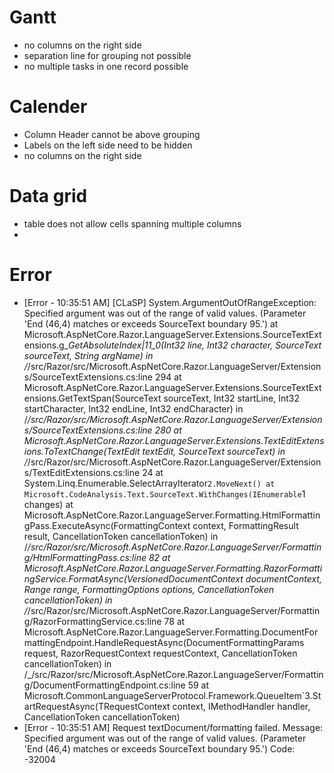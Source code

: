 # Gantt

- no columns on the right side
- separation line for grouping not possible
- no multiple tasks in one record possible

# Calender

- Column Header cannot be above grouping
- Labels on the left side need to be hidden
- no columns on the right side

# Data grid

- table does not allow cells spanning multiple columns
-

# Error

- [Error - 10:35:51 AM] [CLaSP] System.ArgumentOutOfRangeException: Specified argument was out of the range of valid values. (Parameter 'End (46,4) matches or exceeds SourceText boundary 95.')
  at Microsoft.AspNetCore.Razor.LanguageServer.Extensions.SourceTextExtensions.<GetTextSpan>g\__GetAbsoluteIndex|11_0(Int32 line, Int32 character, SourceText sourceText, String argName) in /_/src/Razor/src/Microsoft.AspNetCore.Razor.LanguageServer/Extensions/SourceTextExtensions.cs:line 294
  at Microsoft.AspNetCore.Razor.LanguageServer.Extensions.SourceTextExtensions.GetTextSpan(SourceText sourceText, Int32 startLine, Int32 startCharacter, Int32 endLine, Int32 endCharacter) in /_/src/Razor/src/Microsoft.AspNetCore.Razor.LanguageServer/Extensions/SourceTextExtensions.cs:line 280
  at Microsoft.AspNetCore.Razor.LanguageServer.Extensions.TextEditExtensions.ToTextChange(TextEdit textEdit, SourceText sourceText) in /_/src/Razor/src/Microsoft.AspNetCore.Razor.LanguageServer/Extensions/TextEditExtensions.cs:line 24
  at System.Linq.Enumerable.SelectArrayIterator`2.MoveNext()
 at Microsoft.CodeAnalysis.Text.SourceText.WithChanges(IEnumerable`1 changes)
  at Microsoft.AspNetCore.Razor.LanguageServer.Formatting.HtmlFormattingPass.ExecuteAsync(FormattingContext context, FormattingResult result, CancellationToken cancellationToken) in /_/src/Razor/src/Microsoft.AspNetCore.Razor.LanguageServer/Formatting/HtmlFormattingPass.cs:line 82
  at Microsoft.AspNetCore.Razor.LanguageServer.Formatting.RazorFormattingService.FormatAsync(VersionedDocumentContext documentContext, Range range, FormattingOptions options, CancellationToken cancellationToken) in /_/src/Razor/src/Microsoft.AspNetCore.Razor.LanguageServer/Formatting/RazorFormattingService.cs:line 78
  at Microsoft.AspNetCore.Razor.LanguageServer.Formatting.DocumentFormattingEndpoint.HandleRequestAsync(DocumentFormattingParams request, RazorRequestContext requestContext, CancellationToken cancellationToken) in /\_/src/Razor/src/Microsoft.AspNetCore.Razor.LanguageServer/Formatting/DocumentFormattingEndpoint.cs:line 59
  at Microsoft.CommonLanguageServerProtocol.Framework.QueueItem`3.StartRequestAsync(TRequestContext context, IMethodHandler handler, CancellationToken cancellationToken)
- [Error - 10:35:51 AM] Request textDocument/formatting failed.
  Message: Specified argument was out of the range of valid values. (Parameter 'End (46,4) matches or exceeds SourceText boundary 95.')
  Code: -32004
